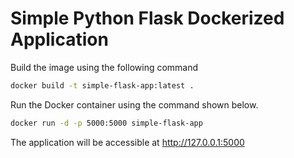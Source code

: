# Simple Python Flask Dockerized Application

Build the image using the following command

```sh
docker build -t simple-flask-app:latest .
```

Run the Docker container using the command shown below.

```sh
docker run -d -p 5000:5000 simple-flask-app
```

The application will be accessible at http://127.0.0.1:5000
